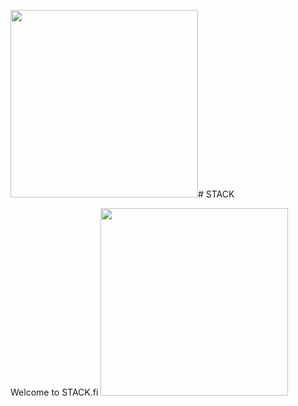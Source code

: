 <img src="https://srv-file9.gofile.io/download/PXvWY4/PicsArt_08-05-12.19.50.jpg"
height="300"># STACK

Welcome to STACK.fi
<img src="https://octodex.github.com/images/jetpacktocat.png"
height="300">
